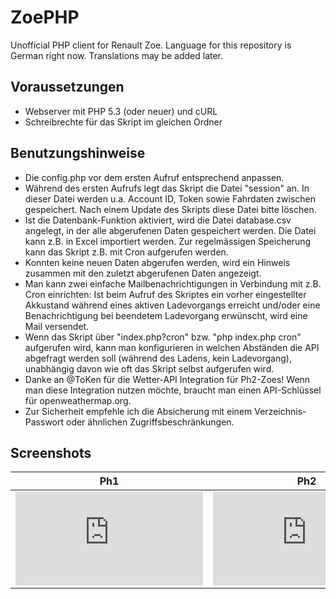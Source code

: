 # ZoePHP
Unofficial PHP client for Renault Zoe.
Language for this repository is German right now.
Translations may be added later.

## Voraussetzungen
* Webserver mit PHP 5.3 (oder neuer) und cURL
* Schreibrechte für das Skript im gleichen Ordner

## Benutzungshinweise
* Die config.php vor dem ersten Aufruf entsprechend anpassen.
* Während des ersten Aufrufs legt das Skript die Datei "session" an. In dieser Datei werden u.a. Account ID, Token sowie Fahrdaten zwischen gespeichert. Nach einem Update des Skripts diese Datei bitte löschen.
* Ist die Datenbank-Funktion aktiviert, wird die Datei database.csv angelegt, in der alle abgerufenen Daten gespeichert werden. Die Datei kann z.B. in Excel importiert werden. Zur regelmässigen Speicherung kann das Skript z.B. mit Cron aufgerufen werden.
* Konnten keine neuen Daten abgerufen werden, wird ein Hinweis zusammen mit den zuletzt abgerufenen Daten angezeigt.
* Man kann zwei einfache Mailbenachrichtigungen in Verbindung mit z.B. Cron einrichten: Ist beim Aufruf des Skriptes ein vorher eingestellter Akkustand während eines aktiven Ladevorgangs erreicht und/oder eine Benachrichtigung bei beendetem Ladevorgang erwünscht, wird eine Mail versendet.
* Wenn das Skript über "index.php?cron" bzw. "php index.php cron" aufgerufen wird, kann man konfigurieren in welchen Abständen die API abgefragt werden soll (während des Ladens, kein Ladevorgang), unabhängig davon wie oft das Skript selbst aufgerufen wird.
* Danke an @ToKen für die Wetter-API Integration für Ph2-Zoes! Wenn man diese Integration nutzen möchte, braucht man einen API-Schlüssel für openweathermap.org.
* Zur Sicherheit empfehle ich die Absicherung mit einem Verzeichnis-Passwort oder ähnlichen Zugriffsbeschränkungen.

## Screenshots
Ph1 | Ph2
------------ | -------------
![Screenshot Ph1](https://www.goingelectric.de/forum/download/file.php?id=99102) | ![Screenshot Ph2](https://www.goingelectric.de/forum/download/file.php?id=99103)
